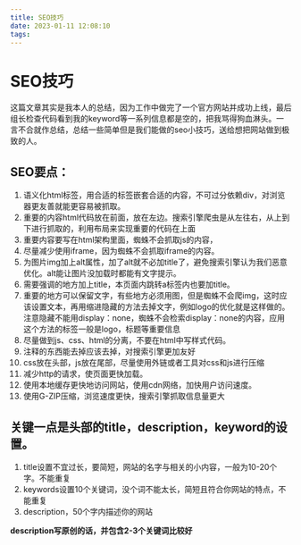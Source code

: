 ```yaml
---
title: SEO技巧
date: 2023-01-11 12:08:10
tags:
---
```


# SEO技巧

这篇文章其实是我本人的总结，因为工作中做完了一个官方网站并成功上线，最后组长检查代码看到我的keyword等一系列信息都是空的，把我骂得狗血淋头。一言不合就作总结，总结一些简单但是我们能做的seo小技巧，送给想把网站做到极致的人。

## **SEO要点：**

1. 语义化html标签，用合适的标签嵌套合适的内容，不可过分依赖div，对浏览器更友善就能更容易被抓取。
2. 重要的内容html代码放在前面，放在左边。搜索引擎爬虫是从左往右，从上到下进行抓取的，利用布局来实现重要的代码在上面
3. 重要内容要写在html架构里面，蜘蛛不会抓取js的内容，
4. 尽量减少使用iframe，因为蜘蛛不会抓取iframe的内容。
5. 为图片img加上alt属性，加了alt就不必加title了，避免搜索引擎认为我们恶意优化。alt能让图片没加载时都能有文字提示。
6. 需要强调的地方加上title，本页面内跳转a标签内也要加title。
7. 重要的地方可以保留文字，有些地方必须用图，但是蜘蛛不会爬img，这时应该设置文本，再用缩进隐藏的方法去掉文字，例如logo的优化就是这样做的。注意隐藏不能用display：none，蜘蛛不会检索display：none的内容，应用这个方法的标签一般是logo，标题等重要信息
8. 尽量做到js、css、html的分离，不要在html中写样式代码。
9. 注释的东西能去掉应该去掉，对搜索引擎更加友好
10. css放在头部，js放在尾部，尽量使用外链或者工具对css和js进行压缩
11. 减少http的请求，使页面更快加载。
12. 使用本地缓存更快地访问网站，使用cdn网络，加快用户访问速度。
13. 使用G-ZIP压缩，浏览速度更快，搜索引擎抓取信息量更大

## **关键一点是头部的title，description，keyword的设置。**

1. title设置不宜过长，要简短，网站的名字与相关的小内容，一般为10-20个字。不能重复
2. keywords设置10个关键词，没个词不能太长，简短且符合你网站的特点，不能重复
3. description，50个字内描述你的网站

**description写原创的话，并包含2-3个关键词比较好**
